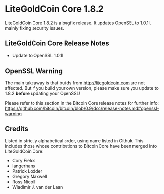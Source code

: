 # LiteGoldCoin Core 1.8.2

LiteGoldCoin Core 1.8.2 is a bugfix release. It updates OpenSSL to 1.0.1l, mainly fixing security issues.

## LiteGoldCoin Core Release Notes

* Update to OpenSSL 1.0.1l


## OpenSSL Warning

The main takeaway is that builds from http://litegoldcoin.com are not affected. But if you build your own version,
please make sure you update to 1.8.2 **before** updating your OpenSSL!

Please refer to this section in the Bitcoin Core release notes for further info: https://github.com/bitcoin/bitcoin/blob/0.9/doc/release-notes.md#openssl-warning


## Credits

Listed in strictly alphabetical order, using name listed in Github. This
includes those whose contributions to Bitcoin Core have been merged
into LiteGoldCoin Core:

* Cory Fields
* langerhans
* Patrick Lodder
* Gregory Maxwell
* Ross Nicoll
* Wladimir J. van der Laan
